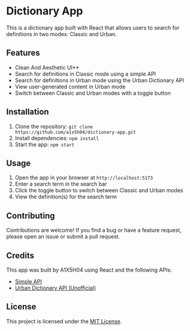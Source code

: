 # Dictionary App

This is a dictionary app built with React that allows users to search for definitions in two modes: Classic and Urban.

## Features

- Clean And Aesthetic UI**
- Search for definitions in Classic mode using a simple API
- Search for definitions in Urban mode using the Urban Dictionary API
- View user-generated content in Urban mode
- Switch between Classic and Urban modes with a toggle button

## Installation

1. Clone the repository: `git clone https://github.com/a1x5h04/dictionary-app.git`
2. Install dependencies: `npm install`
3. Start the app: `npm start`

## Usage

1. Open the app in your browser at `http://localhost:5173`
2. Enter a search term in the search bar
3. Click the toggle button to switch between Classic and Urban modes
4. View the definition(s) for the search term

## Contributing

Contributions are welcome! If you find a bug or have a feature request, please open an issue or submit a pull request.

## Credits

This app was built by A1X5H04 using React and the following APIs:

- [Simple API](https://dictionaryapi.dev/)
- [Urban Dictionary API (Unofficial)](https://rapidapi.com/community/api/urban-dictionary)

## License

This project is licensed under the [MIT License](https://opensource.org/licenses/MIT).
